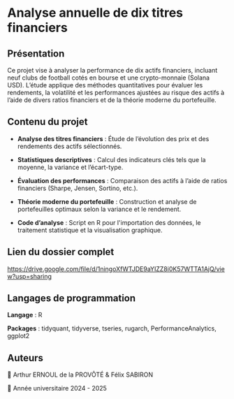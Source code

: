 # Analyse annuelle de dix titres financiers

## Présentation

Ce projet vise à analyser la performance de dix actifs financiers, incluant neuf clubs de football cotés en bourse et une crypto-monnaie (Solana USD). L’étude applique des méthodes quantitatives pour évaluer les rendements, la volatilité et les performances ajustées au risque des actifs à l’aide de divers ratios financiers et de la théorie moderne du portefeuille.

## Contenu du projet

- **Analyse des titres financiers** : Étude de l’évolution des prix et des rendements des actifs sélectionnés.

- **Statistiques descriptives** : Calcul des indicateurs clés tels que la moyenne, la variance et l’écart-type.

- **Évaluation des performances** : Comparaison des actifs à l’aide de ratios financiers (Sharpe, Jensen, Sortino, etc.).

- **Théorie moderne du portefeuille** : Construction et analyse de portefeuilles optimaux selon la variance et le rendement.

- **Code d’analyse** : Script en R pour l'importation des données, le traitement statistique et la visualisation graphique.

## Lien du dossier complet

https://drive.google.com/file/d/1ningoXfWTJDE9aYIZZ8i0K57WTTA1AjQ/view?usp=sharing

## Langages de programmation

**Langage** : R

**Packages** : tidyquant, tidyverse, tseries, rugarch, PerformanceAnalytics, ggplot2

## Auteurs
📌 Arthur ERNOUL de la PROVÔTÉ & Félix SABIRON

📅 Année universitaire 2024 - 2025
